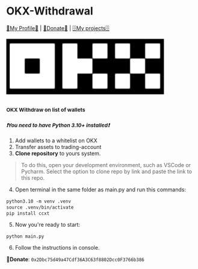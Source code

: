 # OKX-Withdrawal

 [💎My Profile💎](https://github.com/ryu666zaki/) | [🍩Donate🍩](https://debank.com/hi/0x2Dbc75d49a47Cdf36A3C63f8802Dcc0F3766b386) | [🗄My projects🗄](https://github.com/ryu666zaki?tab=repositories) 

![](image/OKX.png)

### <sub>OKX Withdraw on list of wallets</sub>

### <sup>***❗You need to have Python 3.10+ installed❗***</sup>

  1. Add wallets to a whitelist on OKX
  2. Transfer assets to trading-account
  3. **Clone repository** to yours system.

> To do this, open your development environment, such as VSCode or Pycharm. Select the option to clone repo by link and paste the link to this repo.

  4. Open terminal in the same folder as main.py and run this commands:

```
python3.10 -m venv .venv
source .venv/bin/activate
pip install ccxt
```
  5. Now you're ready to start:
  ```
  python main.py
  ```
  6. Follow the instructions in console.
  
 🍩**Donate**: `0x2Dbc75d49a47Cdf36A3C63f8802Dcc0F3766b386`
